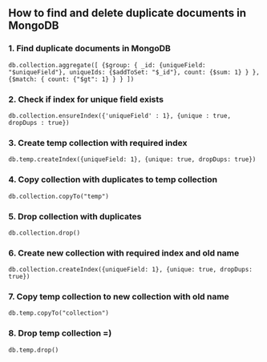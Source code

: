 ## How to find and delete duplicate documents in MongoDB
### 1. Find duplicate documents in MongoDB
```
db.collection.aggregate([ {$group: { _id: {uniqueField: "$uniqueField"}, uniqueIds: {$addToSet: "$_id"}, count: {$sum: 1} } }, {$match: { count: {"$gt": 1} } } ])
```

### 2. Check if index for unique field exists
```
db.collection.ensureIndex({'uniqueField' : 1}, {unique : true, dropDups : true})
```

### 3. Create temp collection with required index
```
db.temp.createIndex({uniqueField: 1}, {unique: true, dropDups: true})
```

### 4. Copy collection with duplicates to temp collection
```
db.collection.copyTo("temp")
```

### 5. Drop collection with duplicates
```
db.collection.drop()
```

### 6. Create new collection with required index and old name
```
db.collection.createIndex({uniqueField: 1}, {unique: true, dropDups: true})
```

### 7. Copy temp collection to new collection with old name
```
db.temp.copyTo("collection")
```

### 8. Drop temp collection =)
```
db.temp.drop()
```
